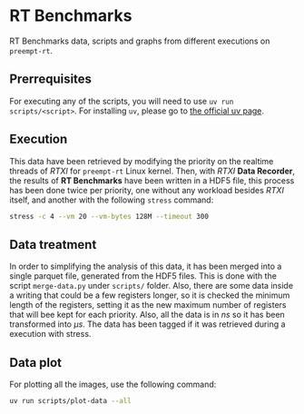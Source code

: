 # RT Benchmarks

RT Benchmarks data, scripts and graphs from different executions on `preempt-rt`. 

## Prerrequisites

For executing any of the scripts, you will need to use `uv run scripts/<script>`. For installing `uv`, please go to [the official uv page](https://docs.astral.sh/uv/getting-started/installation/).

## Execution

This data have been retrieved by modifying the priority on the realtime threads of *RTXI* for `preempt-rt` Linux kernel. Then, with *RTXI* **Data Recorder**, the results of **RT Benchmarks** have been written in a HDF5 file, this process has been done twice per priority, one without any workload besides *RTXI* itself, and another with the following `stress` command:

```bash
stress -c 4 --vm 20 --vm-bytes 128M --timeout 300
```


## Data treatment

In order to simplifying the analysis of this data, it has been merged into a single parquet file, generated from the HDF5 files. This is done with the script `merge-data.py` under `scripts/` folder. Also, there are some data inside a writing that could be a few registers longer, so it is checked the minimum length of the registers, setting it as the new maximum number of registers that will bee kept for each priority. Also, all the data is in $ns$ so it has been transformed into $\mu s$. The data has been tagged if it was retrieved during a execution with stress.


## Data plot

For plotting all the images, use the following command:

```bash
uv run scripts/plot-data --all
```
